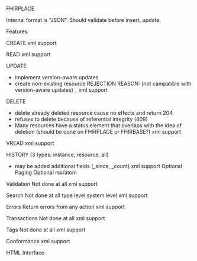 FHIRPLACE

Internal format is “JSON”.
Should validate before insert, update.

Features:

CREATE
  xml support

READ
  xml support

UPDATE
 * implement version-aware updates
 * create non-existing resource REJECTION REASON: (not campatible with version-aware updates)
 _ xml support

DELETE
 * delete already deleted resource cause no effects and return 204.
 * refuses to delete because of referential integrity (409)
 * Many resources have a status element that overlaps with the idea of deletion (should be done on FHIRPLACE or FHIRBASE?)
  xml support

VREAD
  xml support

HISTORY (3 types: instance, resource, all)
 * may be added additional fields (_since, _count)
  xml support
  Optional Paging
  Optional rss/atom

Validation
  Not done at all
  xml support

Search
  Not done at all
  type level
  system level
  xml support

Errors
  Return errors from any action
  xml support

Transactions
  Not done at all
  xml support

Tags
  Not done at all
  xml support

Conformance
  xml support

HTML Interface
